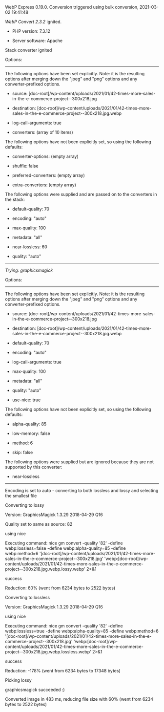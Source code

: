 WebP Express 0.19.0. Conversion triggered using bulk conversion, 2021-03-02 19:41:48

*WebP Convert 2.3.2*  ignited.
- PHP version: 7.3.12
- Server software: Apache

Stack converter ignited

Options:
------------
The following options have been set explicitly. Note: it is the resulting options after merging down the "jpeg" and "png" options and any converter-prefixed options.
- source: [doc-root]/wp-content/uploads/2021/01/42-times-more-sales-in-the-e-commerce-project--300x218.jpg
- destination: [doc-root]/wp-content/uploads/2021/01/42-times-more-sales-in-the-e-commerce-project--300x218.jpg.webp
- log-call-arguments: true
- converters: (array of 10 items)

The following options have not been explicitly set, so using the following defaults:
- converter-options: (empty array)
- shuffle: false
- preferred-converters: (empty array)
- extra-converters: (empty array)

The following options were supplied and are passed on to the converters in the stack:
- default-quality: 70
- encoding: "auto"
- max-quality: 100
- metadata: "all"
- near-lossless: 60
- quality: "auto"
------------


*Trying: graphicsmagick* 

Options:
------------
The following options have been set explicitly. Note: it is the resulting options after merging down the "jpeg" and "png" options and any converter-prefixed options.
- source: [doc-root]/wp-content/uploads/2021/01/42-times-more-sales-in-the-e-commerce-project--300x218.jpg
- destination: [doc-root]/wp-content/uploads/2021/01/42-times-more-sales-in-the-e-commerce-project--300x218.jpg.webp
- default-quality: 70
- encoding: "auto"
- log-call-arguments: true
- max-quality: 100
- metadata: "all"
- quality: "auto"
- use-nice: true

The following options have not been explicitly set, so using the following defaults:
- alpha-quality: 85
- low-memory: false
- method: 6
- skip: false

The following options were supplied but are ignored because they are not supported by this converter:
- near-lossless
------------

Encoding is set to auto - converting to both lossless and lossy and selecting the smallest file

Converting to lossy
Version: GraphicsMagick 1.3.29 2018-04-29 Q16 
Quality set to same as source: 82
using nice
Executing command: nice gm convert -quality '82' -define webp:lossless=false -define webp:alpha-quality=85 -define webp:method=6 '[doc-root]/wp-content/uploads/2021/01/42-times-more-sales-in-the-e-commerce-project--300x218.jpg' 'webp:[doc-root]/wp-content/uploads/2021/01/42-times-more-sales-in-the-e-commerce-project--300x218.jpg.webp.lossy.webp' 2>&1
success
Reduction: 60% (went from 6234 bytes to 2522 bytes)

Converting to lossless
Version: GraphicsMagick 1.3.29 2018-04-29 Q16 
using nice
Executing command: nice gm convert -quality '82' -define webp:lossless=true -define webp:alpha-quality=85 -define webp:method=6 '[doc-root]/wp-content/uploads/2021/01/42-times-more-sales-in-the-e-commerce-project--300x218.jpg' 'webp:[doc-root]/wp-content/uploads/2021/01/42-times-more-sales-in-the-e-commerce-project--300x218.jpg.webp.lossless.webp' 2>&1
success
Reduction: -178% (went from 6234 bytes to 17348 bytes)

Picking lossy
graphicsmagick succeeded :)

Converted image in 483 ms, reducing file size with 60% (went from 6234 bytes to 2522 bytes)
